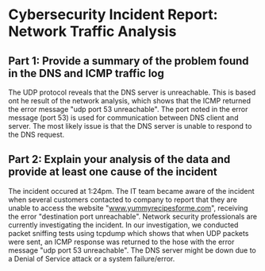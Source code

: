 # Cybersecurity Incident Report: Network Traffic Analysis

## Part 1: Provide a summary of the problem found in the DNS and ICMP traffic log

The UDP protocol reveals that the DNS server is unreachable. This is based ont he result of the network analysis, which shows that the ICMP returned the error message "udp port 53 unreachable". The port noted in the error message (port 53) is used for communication between DNS client and server. The most likely issue is that the DNS server is unable to respond to the DNS request.

## Part 2: Explain your analysis of the data and provide at least one cause of the incident

The incident occured at 1:24pm. The IT team became aware of the incident when several customers contacted to company to report that they are unable to access the website "www.yummyrecipesforme.com", receiving the error "destination port unreachable". Network security professionals are currently investigating the incident. In our investigation, we conducted packet sniffing tests using tcpdump which shows that when UDP packets were sent, an ICMP response was returned to the hose with the error message "udp port 53 unreachable". The DNS server might be down due to a Denial of Service attack or a system failure/error.
